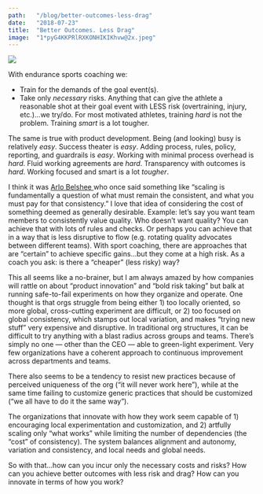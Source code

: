```yaml
---
path:	"/blog/better-outcomes-less-drag"
date:	"2018-07-23"
title:	"Better Outcomes. Less Drag"
image:	"1*pyG4KKPRlRXKONHIKIKhvw@2x.jpeg"
---
```


![](/images/1*pyG4KKPRlRXKONHIKIKhvw@2x.jpeg)

With endurance sports coaching we:

* Train for the demands of the goal event(s).
* Take only *necessary* risks.
Anything that can give the athlete a reasonable shot at their goal event with LESS risk (overtraining, injury, etc.)…we try/do. For most motivated athletes, training *hard* is not the problem. Training *smart* is a lot tougher.

The same is true with product development. Being (and looking) busy is relatively *easy*. Success theater is *easy*. Adding process, rules, policy, reporting, and guardrails is *easy*. Working with minimal process overhead is *hard*. Fluid working agreements are *hard*. Transparency with outcomes is *hard*. Working focused and smart is a lot *tougher*.

I think it was [Arlo Belshee ](https://medium.com/u/7deb96e45d02)who once said something like “scaling is fundamentally a question of what must remain the consistent, and what you must pay for that consistency.” I love that idea of considering the cost of something deemed as generally desirable. Example: let’s say you want team members to consistently value quality. Who doesn’t want quality? You can achieve that with lots of rules and checks. Or perhaps you can achieve that in a way that is less disruptive to flow (e.g. rotating quality advocates between different teams). With sport coaching, there are approaches that are “certain” to achieve specific gains…but they come at a high risk. As a coach you ask: is there a “cheaper” (less risky) way?

This all seems like a no-brainer, but I am always amazed by how companies will rattle on about “product innovation” and “bold risk taking” but balk at running safe-to-fail experiments on how they organize and operate. One thought is that orgs struggle from being either 1) too locally oriented, so more global, cross-cutting experiment are difficult, or 2) too focused on global consistency, which stamps out local variation, and makes “trying new stuff” very expensive and disruptive. In traditional org structures, it can be difficult to try anything with a blast radius across groups and teams. There’s simply no one — other than the CEO — able to green-light experiment. Very few organizations have a coherent approach to continuous improvement across departments and teams.

There also seems to be a tendency to resist new practices because of perceived uniqueness of the org (“it will never work here”), while at the same time failing to customize generic practices that should be customized (“we all have to do it the same way”).

The organizations that innovate with how they work seem capable of 1) encouraging local experimentation and customization, and 2) artfully scaling only “what works” while limiting the number of dependencies (the “cost” of consistency). The system balances alignment and autonomy, variation and consistency, and local needs and global needs.

So with that…how can you incur only the necessary costs and risks? How can you achieve better outcomes with less risk and drag? How can you innovate in terms of how you work?

